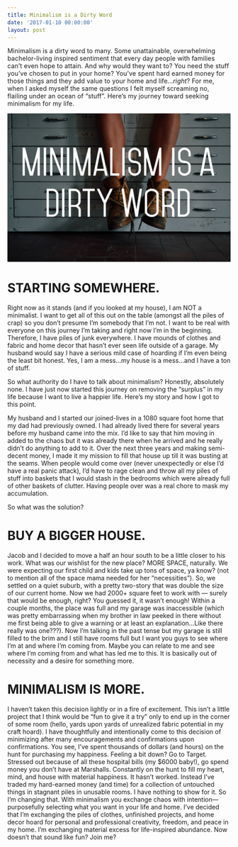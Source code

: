 ```yaml
---
title: Minimalism is a Dirty Word
date: '2017-01-10 00:00:00'
layout: post
---
```

<span style="letter-spacing: 0.01em;">Minimalism is a dirty word to many. Some unattainable, overwhelming bachelor-living inspired sentiment that every day people with families can’t even hope to attain. And why would they want to? You need the stuff you’ve chosen to put in your home? You’ve spent hard earned money for those things and they add value to your home and life…_right_? For me, when I asked myself the same questions I felt myself screaming no, flailing under an ocean of “stuff”. Here’s my journey toward seeking minimalism for my life.</span>

![](/uploads/2017/01/21/dirty%20word-1.jpg)

# STARTING SOMEWHERE.

Right now as it stands (and if you looked at my house), I am NOT a minimalist. I want to get all of this out on the table (amongst all the piles of crap) so you don’t presume I’m somebody that I’m not. I want to be real with everyone on this journey I’m taking and right now I’m in the beginning. Therefore, I have piles of junk everywhere. I have mounds of clothes and fabric and home decor that hasn’t ever seen life outside of a garage. My husband would say I have a serious mild case of hoarding if I’m even being the least bit honest. Yes, I am a mess…my house is a mess…and I have a ton of stuff.

So what authority do I have to talk about minimalism? Honestly, absolutely none. I have just now started this journey on removing the “surplus” in my life because I want to live a happier life. Here’s my story and how I got to this point.

My husband and I started our joined-lives in a 1080 square foot home that my dad had previously owned. I had already lived there for several years before my husband came into the mix. I’d like to say that him moving in added to the chaos but it was already there when he arrived and he really didn’t do anything to add to it. Over the next three years and making semi-decent money, I made it my mission to fill that house up till it was busting at the seams. When people would come over (never unexpectedly or else I’d have a real panic attack), I’d have to rage clean and throw all my piles of stuff into baskets that I would stash in the bedrooms which were already full of other baskets of clutter. Having people over was a real chore to mask my accumulation.

So what was the solution?

# BUY A BIGGER HOUSE.

Jacob and I decided to move a half an hour south to be a little closer to his work. What was our wishlist for the new place? MORE SPACE, naturally. We were expecting our first child and kids take up tons of space, ya know? (not to mention all of the space mama needed for her “necessities”). So, we settled on a quiet suburb, with a pretty two-story that was double the size of our current home. Now we had 2000+ square feet to work with — surely that would be enough, right? You guessed it, it wasn’t enough! Within a couple months, the place was full and my garage was inaccessible (which was pretty embarrassing when my brother in law peeked in there without me first being able to give a warning or at least an explanation…Like there really was one???). Now I’m talking in the past tense but my garage is still filled to the brim and I still have rooms full but I want you guys to see where I’m at and where I’m coming from. Maybe you can relate to me and see where I’m coming from and what has led me to this. It is basically out of necessity and a desire for something more.

# MINIMALISM IS MORE.

I haven’t taken this decision lightly or in a fire of excitement. This isn’t a little project that I think would be “fun to give it a try” only to end up in the corner of some room (hello, yards upon yards of unrealized fabric potential in my craft hoard). I have thoughtfully and intentionally come to this decision of minimizing after many encouragements and confirmations upon confirmations. You see, I’ve spent thousands of dollars (and hours) on the hunt for purchasing my happiness. Feeling a bit down? Go to Target. Stressed out because of all these hospital bills (my $6000 baby!), go spend money you don’t have at Marshalls. Constantly on the hunt to fill my heart, mind, and house with material happiness. It hasn’t worked. Instead I’ve traded my hard-earned money (and time) for a collection of untouched things in stagnant piles in unusable rooms. I have nothing to show for it. So I’m changing that. With minimalism you exchange chaos with intention—purposefully selecting what you want in your life and home. I’ve decided that I’m exchanging the piles of clothes, unfinished projects, and home decor hoard for personal and professional creativity, freedom, and peace in my home. I’m exchanging material excess for life-inspired abundance. Now doesn’t that sound like fun? Join me?